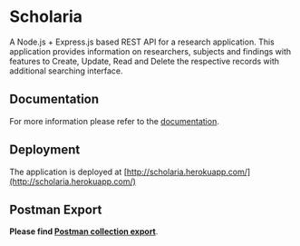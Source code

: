 # Scholaria

A Node.js + Express.js based REST API for a research application. This application provides information on researchers, subjects and findings with features to Create, Update, Read and Delete the respective records with additional searching interface.
 
## Documentation
For more information please refer to the [documentation](http://tsega.github.io/scholaria).

## Deployment

The application is deployed at [http://scholaria.herokuapp.com/](http://scholaria.herokuapp.com/)

## Postman Export
**Please find [Postman collection export](https://github.com/tsega/scholaria/blob/master/Scholaria.postman_collection.json)**.